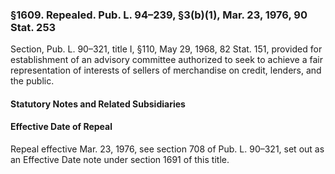 ### §1609. Repealed. Pub. L. 94–239, §3(b)(1), Mar. 23, 1976, 90 Stat. 253 ###

Section, Pub. L. 90–321, title I, §110, May 29, 1968, 82 Stat. 151, provided for establishment of an advisory committee authorized to seek to achieve a fair representation of interests of sellers of merchandise on credit, lenders, and the public.

#### **Statutory Notes and Related Subsidiaries** ####

#### Effective Date of Repeal ####

Repeal effective Mar. 23, 1976, see section 708 of Pub. L. 90–321, set out as an Effective Date note under section 1691 of this title.